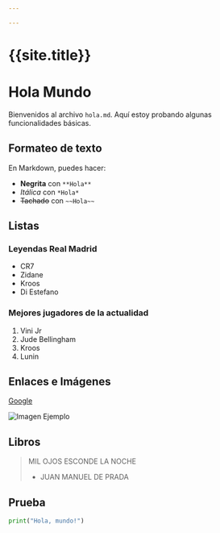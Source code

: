 ```yaml
---

---
```


# {{site.title}}


# Hola Mundo

Bienvenidos al archivo `hola.md`. Aquí estoy probando algunas funcionalidades básicas.

## Formateo de texto

En Markdown, puedes hacer:

- **Negrita** con `**Hola**`
- *Itálica* con `*Hola*`
- ~~Tachado~~ con `~~Hola~~`

## Listas

### Leyendas Real Madrid

- CR7
- Zidane
- Kroos
- Di Estefano

### Mejores jugadores de la actualidad

1. Vini Jr
2. Jude Bellingham
3. Kroos
4. Lunin

## Enlaces e Imágenes

[Google](https://www.google.com)

![Imagen Ejemplo](https://ichef.bbci.co.uk/ace/ws/640/cpsprodpb/10413/production/_100697566_hi045932006.jpg)

## Libros

> MIL OJOS ESCONDE LA NOCHE
>
> - JUAN MANUEL DE PRADA

## Prueba

```python
print("Hola, mundo!")
